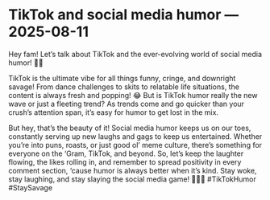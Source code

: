 # TikTok and social media humor — 2025-08-11

Hey fam! Let’s talk about TikTok and the ever-evolving world of social media humor! 📱💥

TikTok is the ultimate vibe for all things funny, cringe, and downright savage! From dance challenges to skits to relatable life situations, the content is always fresh and popping! 😂 But is TikTok humor really the new wave or just a fleeting trend? As trends come and go quicker than your crush’s attention span, it’s easy for humor to get lost in the mix.

But hey, that’s the beauty of it! Social media humor keeps us on our toes, constantly serving up new laughs and gags to keep us entertained. Whether you’re into puns, roasts, or just good ol’ meme culture, there’s something for everyone on the ‘Gram, TikTok, and beyond. So, let’s keep the laughter flowing, the likes rolling in, and remember to spread positivity in every comment section, ‘cause humor is always better when it’s kind. Stay woke, stay laughing, and stay slaying the social media game! 💁‍♀️💥 #TikTokHumor #StaySavage